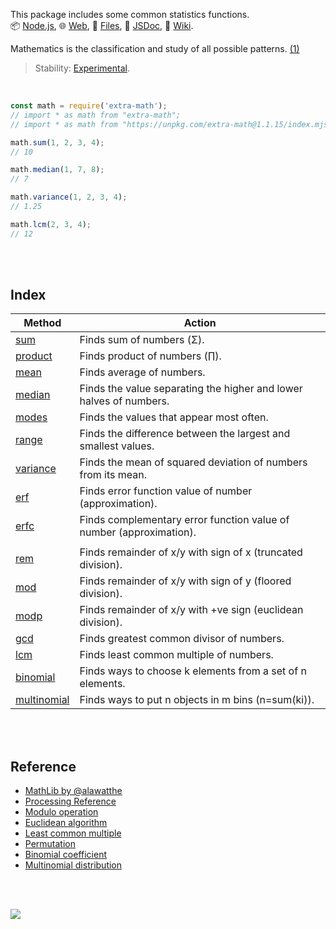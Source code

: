 This package includes some common statistics functions.<br>
📦 [Node.js](https://www.npmjs.com/package/extra-math),
🌐 [Web](https://www.npmjs.com/package/extra-math.web),
📜 [Files](https://unpkg.com/extra-math/),
📰 [JSDoc](https://nodef.github.io/extra-math/),
📘 [Wiki](https://github.com/nodef/extra-math/wiki/).

Mathematics is the classification and study of all possible patterns. [(1)]

> Stability: [Experimental](https://www.youtube.com/watch?v=L1j93RnIxEo).

<br>


```javascript
const math = require('extra-math');
// import * as math from "extra-math";
// import * as math from "https://unpkg.com/extra-math@1.1.15/index.mjs"; (deno)

math.sum(1, 2, 3, 4);
// 10

math.median(1, 7, 8);
// 7

math.variance(1, 2, 3, 4);
// 1.25

math.lcm(2, 3, 4);
// 12
```

<br>
<br>


## Index

| Method        | Action                                                              |
| ------------- | ------------------------------------------------------------------- |
| [sum]         | Finds sum of numbers (Σ).
| [product]     | Finds product of numbers (∏).
| [mean]        | Finds average of numbers.
| [median]      | Finds the value separating the higher and lower halves of numbers.
| [modes]       | Finds the values that appear most often.
| [range]       | Finds the difference between the largest and smallest values.
| [variance]    | Finds the mean of squared deviation of numbers from its mean.
| [erf]         | Finds error function value of number (approximation).
| [erfc]        | Finds complementary error function value of number (approximation).
|               |
| [rem]         | Finds remainder of x/y with sign of x (truncated division).
| [mod]         | Finds remainder of x/y with sign of y (floored division).
| [modp]        | Finds remainder of x/y with +ve sign (euclidean division).
| [gcd]         | Finds greatest common divisor of numbers.
| [lcm]         | Finds least common multiple of numbers.
| [binomial]    | Finds ways to choose k elements from a set of n elements.
| [multinomial] | Finds ways to put n objects in m bins (n=sum(ki)).

<br>
<br>


## Reference

- [MathLib by @alawatthe](https://github.com/alawatthe/MathLib)
- [Processing Reference](https://processing.org/reference)
- [Modulo operation](https://en.wikipedia.org/wiki/Modulo_operation)
- [Euclidean algorithm](https://en.wikipedia.org/wiki/Euclidean_algorithm)
- [Least common multiple](https://en.wikipedia.org/wiki/Least_common_multiple)
- [Permutation](https://en.wikipedia.org/wiki/Permutation)
- [Binomial coefficient](https://en.wikipedia.org/wiki/Binomial_coefficient)
- [Multinomial distribution](https://en.wikipedia.org/wiki/Multinomial_distribution)

<br>
<br>


[![](https://img.youtube.com/vi/dW8Cy6WrO94/maxresdefault.jpg)](https://www.youtube.com/watch?v=dW8Cy6WrO94)


[(1)]: https://en.wikipedia.org/wiki/Walter_Warwick_Sawyer
[sum]: https://github.com/nodef/extra-math/wiki/sum
[product]: https://github.com/nodef/extra-math/wiki/product
[mean]: https://github.com/nodef/extra-math/wiki/mean
[median]: https://github.com/nodef/extra-math/wiki/median
[modes]: https://github.com/nodef/extra-math/wiki/modes
[range]: https://github.com/nodef/extra-math/wiki/range
[variance]: https://github.com/nodef/extra-math/wiki/variance
[gcd]: https://github.com/nodef/extra-math/wiki/gcd
[lcm]: https://github.com/nodef/extra-math/wiki/lcm
[binomial]: https://github.com/nodef/extra-math/wiki/binomial
[multinomial]: https://github.com/nodef/extra-math/wiki/multinomial
[erf]: https://github.com/nodef/extra-math/wiki/erf
[erfc]: https://github.com/nodef/extra-math/wiki/erfc
[rem]: https://github.com/nodef/extra-math/wiki/rem
[mod]: https://github.com/nodef/extra-math/wiki/mod
[modp]: https://github.com/nodef/extra-math/wiki/modp
